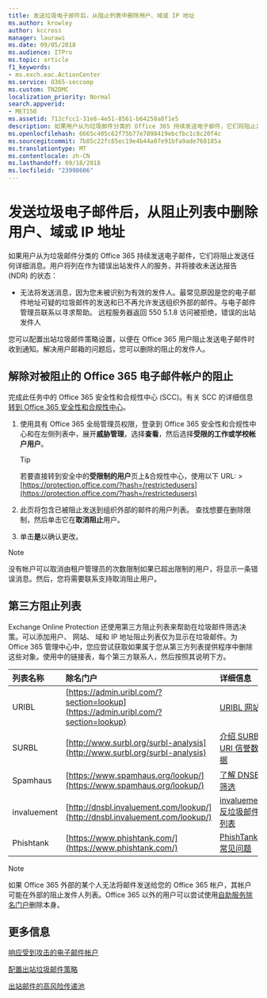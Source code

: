 ```yaml
---
title: 发送垃圾电子邮件后，从阻止列表中删除用户、域或 IP 地址
ms.author: krowley
author: kccross
manager: laurawi
ms.date: 09/05/2018
ms.audience: ITPro
ms.topic: article
f1_keywords:
- ms.exch.eac.ActionCenter
ms.service: O365-seccomp
ms.custom: TN2DMC
localization_priority: Normal
search.appverid:
- MET150
ms.assetid: 712cfcc1-31e8-4e51-8561-b64258a8f1e5
description: 如果用户从为垃圾邮件分类的 Office 365 持续发送电子邮件，它们将阻止发送任何详细消息。
ms.openlocfilehash: 6665c405c62f75b77e7898419ebcfbc1c8c20f4c
ms.sourcegitcommit: 7b85c22fc85ec19e4b44a07e91bfa9ade768185a
ms.translationtype: MT
ms.contentlocale: zh-CN
ms.lasthandoff: 09/18/2018
ms.locfileid: "23998606"
---
```

# <a name="removing-a-user-domain-or-ip-address-from-a-block-list-after-sending-spam-email"></a>发送垃圾电子邮件后，从阻止列表中删除用户、域或 IP 地址

如果用户从为垃圾邮件分类的 Office 365 持续发送电子邮件，它们将阻止发送任何详细消息。用户将列在作为错误出站发件人的服务，并将接收未送达报告 (NDR) 的状态：

- 无法将发送消息，因为您未被识别为有效的发件人。最常见原因是您的电子邮件地址可疑的垃圾邮件的发送和已不再允许发送组织外部的邮件。与电子邮件管理员联系以寻求帮助。 远程服务器返回 550 5.1.8 访问被拒绝，错误的出站发件人

您可以配置出站垃圾邮件策略设置，以便在 Office 365 用户阻止发送电子邮件时收到通知。解决用户邮箱的问题后，您可以删除的阻止的发件人。
  
## <a name="unblock-a-blocked-office-365-email-account"></a>解除对被阻止的 Office 365 电子邮件帐户的阻止

完成此任务中的 Office 365 安全性和合规性中心 (SCC)。有关 SCC 的详细信息[转到 Office 365 安全性和合规性中心](go-to-the-securitycompliance-center.md)。

1. 使用具有 Office 365 全局管理员权限，登录到 Office 365 安全性和合规性中心和在左侧列表中，展开**威胁管理**，选择**查看**，然后选择**受限的工作或学校帐户用户**。
    
    > [!TIP]
    > 若要直接转到安全中的**受限制的用户**页上&amp;合规性中心，使用以下 URL: >[https://protection.office.com/?hash=/restrictedusers](https://protection.office.com/?hash=/restrictedusers)

2. 此页将包含已被阻止发送到组织外部的邮件的用户列表。 查找想要在删除限制，然后单击它在**取消阻止**用户。

3. 单击**是**以确认更改。 
    
> [!NOTE]
> 没有帐户可以取消由租户管理员的次数限制如果已超出限制的用户，将显示一条错误消息。然后，您将需要联系支持取消阻止用户。
  
## <a name="third-party-block-lists"></a>第三方阻止列表

Exchange Online Protection 还使用第三方阻止列表来帮助在垃圾邮件筛选决策。可以添加用户、 网站、 域和 IP 地址阻止列表仅为显示在垃圾邮件。为 Office 365 管理中心中，您应尝试获取如果属于您从第三方列表提供程序中删除这些对象。使用中的链接表，每个第三方联系人，然后按照其说明下方。

|**列表名称**|**除名门户**|**详细信息**|
|:-----|:-----|:-----|
|URIBL  <br/> |[https://admin.uribl.com/?section=lookup](https://admin.uribl.com/?section=lookup) <br/> |[URIBL 网站](https://uribl.com/) <br/> |
|SURBL  <br/> |[http://www.surbl.org/surbl-analysis](http://www.surbl.org/surbl-analysis) <br/> |[介绍 SURBL URI 信誉数据](http://www.surbl.org/) <br/> |
|Spamhaus   <br/> |[https://www.spamhaus.org/lookup/](https://www.spamhaus.org/lookup/) <br/> |[了解 DNSBL 筛选](https://www.spamhaus.org/whitepapers/dnsbl_function/) <br/> |
|invaluement  <br/> |[http://dnsbl.invaluement.com/lookup/](http://dnsbl.invaluement.com/lookup/) <br/> |[invaluement 反垃圾邮件列表](http://dnsbl.invaluement.com/) <br/> |
|Phishtank  <br/> |[https://www.phishtank.com/](https://www.phishtank.com/) <br/> |[PhishTank 常见问题](https://www.phishtank.com/faq.php) <br/> |

> [!NOTE]
> 如果 Office 365 外部的某个人无法将邮件发送给您的 Office 365 帐户，其帐户可能在外部的阻止发件人列表。Office 365 以外的用户可以尝试使用[自助服务除名门户](https://docs.microsoft.com/en-us/office365/SecurityCompliance/use-the-delist-portal-to-remove-yourself-from-the-office-365-blocked-senders-lis)删除本身。 

## <a name="for-more-information"></a>更多信息

[响应受到攻击的电子邮件帐户](responding-to-a-compromised-email-account.md)

[配置出站垃圾邮件策略](configure-the-outbound-spam-policy.md)
  
[出站邮件的高风险传递池](high-risk-delivery-pool-for-outbound-messages.md)

  

  

